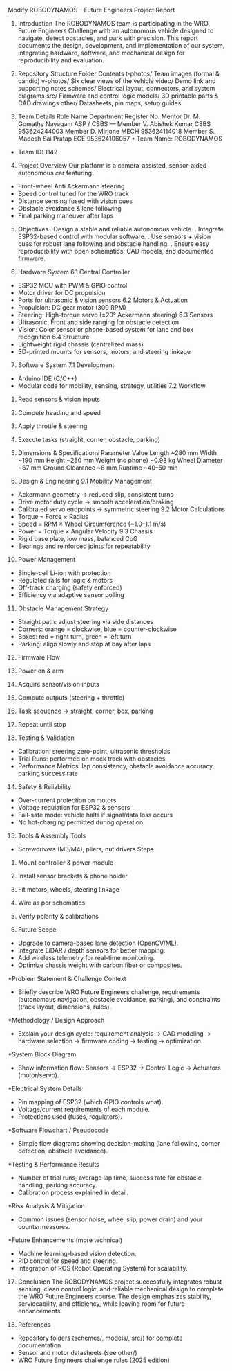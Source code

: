 Modify
ROBODYNAMOS – Future Engineers Project Report
1. Introduction
The ROBODYNAMOS team is participating in the WRO Future Engineers Challenge with an autonomous vehicle designed to navigate, detect obstacles, and park with precision. This report documents the design, development, and implementation of our system, integrating hardware, software, and mechanical design for reproducibility and evaluation.

2. Repository Structure
Folder	Contents
t-photos/	Team images (formal & candid)
v-photos/	Six clear views of the vehicle
video/	Demo link and supporting notes
schemes/	Electrical layout, connectors, and system diagrams
src/	Firmware and control logic
models/	3D printable parts & CAD drawings
other/	Datasheets, pin maps, setup guides
3. Team Details
Role	Name	Department	Register No.
Mentor	Dr. M. Gomathy Nayagam	ASP / CSBS	—
Member	V. Abishek Kumar	CSBS	953624244003
Member	D. Mirjone	MECH	953624114018
Member	S. Madesh Sai Pratap	ECE	953624106057
	•	Team Name: ROBODYNAMOS
* Team ID: 1142

4. Project Overview
Our platform is a camera-assisted, sensor-aided autonomous car featuring:
* Front-wheel Anti Ackermann steering
* Speed control tuned for the WRO track
* Distance sensing fused with vision cues
* Obstacle avoidance & lane following
* Final parking maneuver after laps

5. Objectives
  . Design a stable and reliable autonomous vehicle.
  . Integrate ESP32-based control with modular software.
  . Use sensors + vision cues for robust lane following and obstacle handling.
  . Ensure easy reproducibility with open schematics, CAD models, and documented firmware.

6. Hardware System
6.1 Central Controller
* ESP32 MCU with PWM & GPIO control
* Motor driver for DC propulsion
* Ports for ultrasonic & vision sensors
6.2 Motors & Actuation
* Propulsion: DC gear motor (300 RPM)
* Steering: High-torque servo (±20° Ackermann steering)
6.3 Sensors
* Ultrasonic: Front and side ranging for obstacle detection
* Vision: Color sensor or phone-based system for lane and box recognition
6.4 Structure
* Lightweight rigid chassis (centralized mass)
* 3D-printed mounts for sensors, motors, and steering linkage

7. Software System
7.1 Development
* Arduino IDE (C/C++)
* Modular code for mobility, sensing, strategy, utilities
7.2 Workflow
1. Read sensors & vision inputs
2. Compute heading and speed
3. Apply throttle & steering
4. Execute tasks (straight, corner, obstacle, parking)

8. Dimensions & Specifications
Parameter	Value
Length	~280 mm
Width	~190 mm
Height	~250 mm
Weight (no phone)	~0.98 kg
Wheel Diameter	~67 mm
Ground Clearance	~8 mm
Runtime	~40–50 min
9. Design & Engineering
9.1 Mobility Management
* Ackermann geometry → reduced slip, consistent turns
* Drive motor duty cycle → smooth acceleration/braking
* Calibrated servo endpoints → symmetric steering
9.2 Motor Calculations
* Torque = Force × Radius
* Speed = RPM × Wheel Circumference (~1.0–1.1 m/s)
* Power = Torque × Angular Velocity
9.3 Chassis
* Rigid base plate, low mass, balanced CoG
* Bearings and reinforced joints for repeatability

10. Power Management
* Single-cell Li-ion with protection
* Regulated rails for logic & motors
* Off-track charging (safety enforced)
* Efficiency via adaptive sensor polling

11. Obstacle Management Strategy
* Straight path: adjust steering via side distances
* Corners: orange = clockwise, blue = counter-clockwise
* Boxes: red = right turn, green = left turn
* Parking: align slowly and stop at bay after laps

12. Firmware Flow
1. Power on & arm
2. Acquire sensor/vision inputs
3. Compute outputs (steering + throttle)
4. Task sequence → straight, corner, box, parking
5. Repeat until stop

13. Testing & Validation
* Calibration: steering zero-point, ultrasonic thresholds
* Trial Runs: performed on mock track with obstacles
* Performance Metrics: lap consistency, obstacle avoidance accuracy, parking success rate

14. Safety & Reliability
* Over-current protection on motors
* Voltage regulation for ESP32 & sensors
* Fail-safe mode: vehicle halts if signal/data loss occurs
* No hot-charging permitted during operation

15. Tools & Assembly
Tools
* Screwdrivers (M3/M4), pliers, nut drivers
Steps
1. Mount controller & power module
2. Install sensor brackets & phone holder
3. Fit motors, wheels, steering linkage
4. Wire as per schematics
5. Verify polarity & calibrations

16. Future Scope
* Upgrade to camera-based lane detection (OpenCV/ML).
* Integrate LiDAR / depth sensors for better mapping.
* Add wireless telemetry for real-time monitoring.
* Optimize chassis weight with carbon fiber or composites.

*Problem Statement & Challenge Context
* Briefly describe WRO Future Engineers challenge, requirements (autonomous navigation, obstacle avoidance, parking), and constraints (track layout, dimensions, rules).

*Methodology / Design Approach
* Explain your design cycle: requirement analysis → CAD modeling → hardware selection → firmware coding → testing → optimization.

*System Block Diagram
* Show information flow: Sensors → ESP32 → Control Logic → Actuators (motor/servo).

*Electrical System Details
* Pin mapping of ESP32 (which GPIO controls what).
* Voltage/current requirements of each module.
* Protections used (fuses, regulators).

*Software Flowchart / Pseudocode
* Simple flow diagrams showing decision-making (lane following, corner detection, obstacle avoidance).

*Testing & Performance Results
* Number of trial runs, average lap time, success rate for obstacle handling, parking accuracy.
* Calibration process explained in detail.

*Risk Analysis & Mitigation
* Common issues (sensor noise, wheel slip, power drain) and your countermeasures.

*Future Enhancements (more technical)
* Machine learning-based vision detection.
* PID control for speed and steering.
* Integration of ROS (Robot Operating System) for scalability.


17. Conclusion
The ROBODYNAMOS project successfully integrates robust sensing, clean control logic, and reliable mechanical design to complete the WRO Future Engineers course. The design emphasizes stability, serviceability, and efficiency, while leaving room for future enhancements.

18. References
* Repository folders (schemes/, models/, src/) for complete documentation
* Sensor and motor datasheets (see other/)
* WRO Future Engineers challenge rules (2025 edition)
